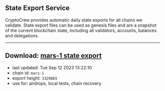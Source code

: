 ## State Export Service
CryptoCrew provides automatic daily state exports for all chains we validate. State export files can be used as genesis files and are a snapshot of the current blockchain state, including all validators, accounts, balances and delegations.

---
**Download: [mars-1 state export](https://dl.ccvalidators.com/SERVICE/mars/mars-1_export_3329865.json)**
---

- last updated: Tue Sep 12 2023 13:22:10
- chain id: `mars-1`
- export height: `3329865`
- use for: airdrops, local tests, chain recovery
